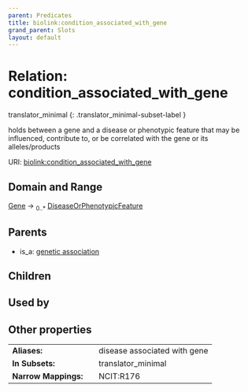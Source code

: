 ```yaml
---
parent: Predicates
title: biolink:condition_associated_with_gene
grand_parent: Slots
layout: default
---
```


# Relation: condition_associated_with_gene

translator_minimal
{: .translator_minimal-subset-label }


holds between a gene and a disease or phenotypic feature that may be influenced, contribute to, or be correlated with the gene or its alleles/products

URI: [biolink:condition_associated_with_gene](https://w3id.org/biolink/vocab/condition_associated_with_gene)

## Domain and Range

[Gene](Gene.md) ->  <sub>0..\*</sub> [DiseaseOrPhenotypicFeature](DiseaseOrPhenotypicFeature.md)

## Parents

 *  is_a: [genetic association](genetic_association.md)

## Children


## Used by


## Other properties

|  |  |  |
| --- | --- | --- |
| **Aliases:** | | disease associated with gene |
| **In Subsets:** | | translator_minimal |
| **Narrow Mappings:** | | NCIT:R176 |

